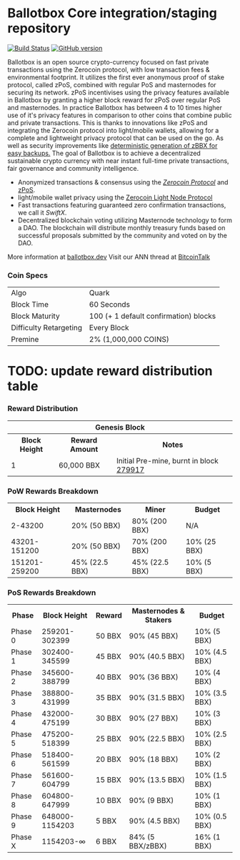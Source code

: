 Ballotbox Core integration/staging repository
=====================================

[![Build Status](https://travis-ci.org/Ballotbox-Project/Ballotbox.svg?branch=master)](https://travis-ci.org/Ballotbox-Project/Ballotbox) [![GitHub version](https://badge.fury.io/gh/Ballotbox-Project%2FBallotbox.svg)](https://badge.fury.io/gh/Ballotbox-Project%2FBallotbox)

Ballotbox is an open source crypto-currency focused on fast private transactions using the Zerocoin protocol, with low transaction fees & environmental footprint.  It utilizes the first ever anonymous proof of stake protocol, called zPoS, combined with regular PoS and masternodes for securing its network. zPoS incentivises using the privacy features available in Ballotbox by granting a higher block reward for zPoS over regular PoS and masternodes. In practice Ballotbox has between 4 to 10 times higher use of it's privacy features in comparison to other coins that combine public and private transactions. This is thanks to innovations like zPoS and integrating the Zerocoin protocol into light/mobile wallets, allowing for a complete and lightweight privacy protocol that can be used on the go. As well as security improvements like [deterministic generation of zBBX for easy backups.](https://www.reddit.com/r/ballotbox/comments/8gbjf7/how_to_use_deterministic_zerocoin_generation/)
The goal of Ballotbox is to achieve a decentralized sustainable crypto currency with near instant full-time private transactions, fair governance and community intelligence.
- Anonymized transactions & consensus using the [_Zerocoin Protocol_](http://www.ballotbox.dev/zpiv) and [zPoS](https://ballotbox.dev/zpos/).
- light/mobile wallet privacy using the [Zerocoin Light Node Protocol](https://ballotbox.dev/wp-content/uploads/2018/11/Zerocoin_Light_Node_Protocol.pdf)
- Fast transactions featuring guaranteed zero confirmation transactions, we call it _SwiftX_.
- Decentralized blockchain voting utilizing Masternode technology to form a DAO. The blockchain will distribute monthly treasury funds based on successful proposals submitted by the community and voted on by the DAO.

More information at [ballotbox.dev](http://www.ballotbox.dev) Visit our ANN thread at [BitcoinTalk](http://www.bitcointalk.org/index.php?topic=1262920)

### Coin Specs
<table>
<tr><td>Algo</td><td>Quark</td></tr>
<tr><td>Block Time</td><td>60 Seconds</td></tr>
<tr><td>Block Maturity</td><td>100 (+ 1 default confirmation) blocks</td></tr>
<tr><td>Difficulty Retargeting</td><td>Every Block</td></tr>
<tr><td>Premine</td><td>2% (1,000,000 COINS)</td></tr>
</table>

# TODO: update reward distribution table

### Reward Distribution

<table>
<th colspan=4>Genesis Block</th>
<tr><th>Block Height</th><th>Reward Amount</th><th>Notes</th></tr>
<tr><td>1</td><td>60,000 BBX</td><td>Initial Pre-mine, burnt in block <a href="http://www.presstab.pw/phpexplorer/Ballotbox/block.php?blockhash=206d9cfe859798a0b0898ab00d7300be94de0f5469bb446cecb41c3e173a57e0">279917</a></td></tr>
</table>

### PoW Rewards Breakdown

<table>
<th>Block Height</th><th>Masternodes</th><th>Miner</th><th>Budget</th>
<tr><td>2-43200</td><td>20% (50 BBX)</td><td>80% (200 BBX)</td><td>N/A</td></tr>
<tr><td>43201-151200</td><td>20% (50 BBX)</td><td>70% (200 BBX)</td><td>10% (25 BBX)</td></tr>
<tr><td>151201-259200</td><td>45% (22.5 BBX)</td><td>45% (22.5 BBX)</td><td>10% (5 BBX)</td></tr>
</table>

### PoS Rewards Breakdown

<table>
<th>Phase</th><th>Block Height</th><th>Reward</th><th>Masternodes & Stakers</th><th>Budget</th>
<tr><td>Phase 0</td><td>259201-302399</td><td>50 BBX</td><td>90% (45 BBX)</td><td>10% (5 BBX)</td></tr>
<tr><td>Phase 1</td><td>302400-345599</td><td>45 BBX</td><td>90% (40.5 BBX)</td><td>10% (4.5 BBX)</td></tr>
<tr><td>Phase 2</td><td>345600-388799</td><td>40 BBX</td><td>90% (36 BBX)</td><td>10% (4 BBX)</td></tr>
<tr><td>Phase 3</td><td>388800-431999</td><td>35 BBX</td><td>90% (31.5 BBX)</td><td>10% (3.5 BBX)</td></tr>
<tr><td>Phase 4</td><td>432000-475199</td><td>30 BBX</td><td>90% (27 BBX)</td><td>10% (3 BBX)</td></tr>
<tr><td>Phase 5</td><td>475200-518399</td><td>25 BBX</td><td>90% (22.5 BBX)</td><td>10% (2.5 BBX)</td></tr>
<tr><td>Phase 6</td><td>518400-561599</td><td>20 BBX</td><td>90% (18 BBX)</td><td>10% (2 BBX)</td></tr>
<tr><td>Phase 7</td><td>561600-604799</td><td>15 BBX</td><td>90% (13.5 BBX)</td><td>10% (1.5 BBX)</td></tr>
<tr><td>Phase 8</td><td>604800-647999</td><td>10 BBX</td><td>90% (9 BBX)</td><td>10% (1 BBX)</td></tr>
<tr><td>Phase 9</td><td>648000-1154203</td><td>5 BBX</td><td>90% (4.5 BBX)</td><td>10% (0.5 BBX)</td></tr>
<tr><td>Phase X</td><td>1154203-∞</td><td>6 BBX</td><td>84% (5 BBX/zBBX)</td><td>16% (1 BBX)</td></tr>
</table>
